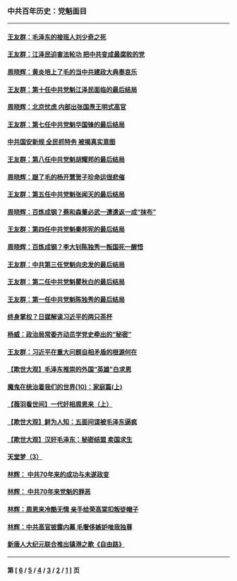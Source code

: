 ### 中共百年历史：党魁面目
---
#### [王友群：毛泽东的接班人刘少奇之死](../../pages/nf1176107/n12991772.md?06040430) 
#### [王友群：江泽民迫害法轮功 把中共变成最腐败的党](../../pages/nf1176107/n12947347.md?06040430) 
#### [周晓辉：黄炎培上了毛的当中共建政大典奏哀乐](../../pages/nf1176107/n12942780.md?06040430) 
#### [王友群：第十任中共党魁江泽民面临的最后结局](../../pages/nf1176107/n12933748.md?06040430) 
#### [周晓辉：北京忧虑 内部出张国焘王明式高官](../../pages/nf1176107/n12931709.md?06040430) 
#### [王友群：第七任中共党魁华国锋的最后结局](../../pages/nf1176107/n12918457.md?06040430) 
#### [中共国安新规 全民抓特务 被揭真实意图](../../pages/nf1176107/n12911615.md?06040430) 
#### [王友群：第八任中共党魁胡耀邦的最后结局](../../pages/nf1176107/n12902918.md?06040430) 
#### [周晓辉：跟了毛的杨开慧贺子珍命运很悲催](../../pages/nf1176107/n12877804.md?06040430) 
#### [王友群：第五任中共党魁张闻天的最后结局](../../pages/nf1176107/n12865420.md?06040430) 
#### [周晓辉：百炼成钢？蔡和森董必武一遭遣返一成“抹布”](../../pages/nf1176107/n12854806.md?06040430) 
#### [王友群：第四任中共党魁秦邦宪的最后结局](../../pages/nf1176107/n12855290.md?06040430) 
#### [周晓辉：百炼成钢？李大钊陈独秀一叛国死一醒悟](../../pages/nf1176107/n12847981.md?06040430) 
#### [王友群：中共第三任党魁向忠发的最后结局](../../pages/nf1176107/n12840390.md?06040430) 
#### [王友群：第二任中共党魁瞿秋白的最后结局](../../pages/nf1176107/n12824710.md?06040430) 
#### [王友群：第一任中共党魁陈独秀的最后结局](../../pages/nf1176107/n12809869.md?06040430) 
#### [终身掌权？日媒解读习近平的两只茶杯](../../pages/nf1176107/n12805064.md?06040430) 
#### [杨威：政治局常委齐动员学党史牵出的“秘密”](../../pages/nf1176107/n12764642.md?06040430) 
#### [王友群：习近平在重大问题自相矛盾的根源何在](../../pages/nf1176107/n12499563.md?06040430) 
#### [【欺世大观】毛泽东推崇的外国“英雄”白求恩](../../pages/nf1176107/n12362005.md?06040430) 
#### [魔鬼在统治着我们的世界(10)：家庭篇(上)](../../pages/nf1176107/n10435448.md?06040430) 
#### [【薇羽看世间】一代奸相周恩来（上）](../../pages/nf1176107/n12401109.md?06040430) 
#### [【欺世大观】鲜为人知：五面间谍被毛泽东逼疯](../../pages/nf1176107/n12358513.md?06040430) 
#### [【欺世大观】汉奸毛泽东：秘密结盟 卖国求生](../../pages/nf1176107/n12356888.md?06040430) 
#### [天堂梦（3）](../../pages/nf1176107/n11798321.md?06040430) 
#### [林辉： 中共70年来的成功与未遂政变](../../pages/nf1176107/n11559430.md?06040430) 
#### [林辉： 中共70年来党魁的罪恶](../../pages/nf1176107/n11555284.md?06040430) 
#### [林辉：周恩来冷酷无情 亲手给荣高棠扣叛徒帽子](../../pages/nf1176107/n11428903.md?06040430) 
#### [林辉：中共高官披露内幕 毛奢侈嫉妒唯我独尊](../../pages/nf1176107/n11403595.md?06040430) 
#### [新唐人大纪元联合推出镇港之歌《自由路》](../../pages/nf1176107/n11358327.md?06040430) 

---
#### 第 [ [6](./6.md?06040430) / [5](./5.md?06040430) / [4](./4.md?06040430) / [3](./3.md?06040430) / [2](./2.md?06040430) / [1](./1.md?06040430) ] 页
